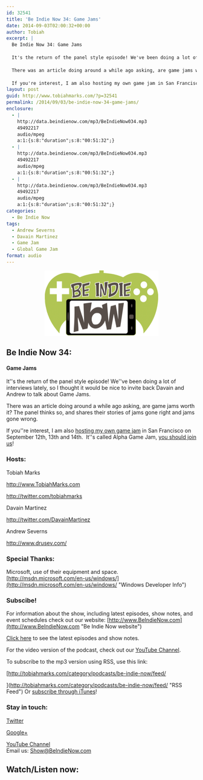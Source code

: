 ```yaml
---
id: 32541
title: 'Be Indie Now 34: Game Jams'
date: 2014-09-03T02:00:32+00:00
author: Tobiah
excerpt: |
  Be Indie Now 34: Game Jams
  
  It's the return of the panel style episode! We've been doing a lot of interviews lately, so I thought it would be nice to invite back Davain and Andrew to talk about Game Jams.
  
  There was an article doing around a while ago asking, are game jams worth it? The panel thinks so, and shares their stories of jams gone right and jams gone wrong.
  
  If you're interest, I am also hosting my own game jam in San Francisco on September 12th, 13th and 14th. It's called Alpha Game Jam, you should join us!
layout: post
guid: http://www.tobiahmarks.com/?p=32541
permalink: /2014/09/03/be-indie-now-34-game-jams/
enclosure:
  - |
    http://data.beindienow.com/mp3/BeIndieNow034.mp3
    49492217
    audio/mpeg
    a:1:{s:8:"duration";s:8:"00:51:32";}
  - |
    http://data.beindienow.com/mp3/BeIndieNow034.mp3
    49492217
    audio/mpeg
    a:1:{s:8:"duration";s:8:"00:51:32";}
  - |
    http://data.beindienow.com/mp3/BeIndieNow034.mp3
    49492217
    audio/mpeg
    a:1:{s:8:"duration";s:8:"00:51:32";}
categories:
  - Be Indie Now
tags:
  - Andrew Severns
  - Davain Martinez
  - Game Jam
  - Global Game Jam
format: audio
---
```

<p style="text-align: center;">
  <img class="aligncenter" src="/assets/2013/10/BeIndyNowLogo-512h-300x173.png?resize=300%2C172" alt="Be Indie Now 34" width="300" height="172" data-recalc-dims="1" />
</p>

## Be Indie Now 34:

#### Game Jams

It''s the return of the panel style episode! We''ve been doing a lot of interviews lately, so I thought it would be nice to invite back Davain and Andrew to talk about Game Jams.

There was an article doing around a while ago asking, are game jams worth it? The panel thinks so, and shares their stories of jams gone right and jams gone wrong.

If you''re interest, I am also [hosting my own game jam](http://www.tobiahmarks.com/2014/08/alpha-game-jam/ "Alpha Game Jam September 12th through 14th") in San Francisco on September 12th, 13th and 14th.  It''s called Alpha Game Jam, <a title="Alpha Game Jam" href="http://www.meetup.com/Indie-Game-Developers-of-Silicon-Valley/events/195749962/" target="_blank">you should join us</a>!

<!--more-->

### Hosts:

Tobiah Marks
  
<a href="http://www.TobiahMarks.com" target="_blank">http://www.TobiahMarks.com</a>
  
<a title="Tobiah Twitter" href="http://twitter.com/tobiahmarks" target="_blank">http://twitter.com/tobiahmarks</a>

Davain Martinez
  
<a title="Davain Martinez Twitter" href="http://twitter.com/DavainMartinez" target="_blank">http://twitter.com/DavainMartinez</a>

Andrew Severns
  
<a title="Andrew Severns Website" href="http://www.drusev.com/" target="_blank">http://www.drusev.com/</a>

### Special Thanks:

Microsoft, use of their equipment and space. [http://msdn.microsoft.com/en-us/windows/](http://msdn.microsoft.com/en-us/windows/ "Windows Developer Info")

### Subscibe!

For information about the show, including latest episodes, show notes, and event schedules check out our website: [http://www.BeIndieNow.com](http://www.BeIndieNow.com "Be Indie Now website")

[Click here](http://tobiahmarks.com/category/podcasts/be-indie-now/ "Be Indie Now episodes and show notes") to see the latest episodes and show notes.

For the video version of the podcast, check out our <a title="YouTube" href="http://www.youtube.com/channel/UCW6QQfnk1In7woq619zgD0g" target="_blank">YouTube Channel</a>.

To subscribe to the mp3 version using RSS, use this link:
  
[http://tobiahmarks.com/category/podcasts/be-indie-now/feed/
  
](http://tobiahmarks.com/category/podcasts/be-indie-now/feed/ "RSS Feed") Or <a title="iTunes" href="https://itunes.apple.com/us/podcast/be-indie-now/id734501818 " target="_blank">subscribe through iTunes</a>!

### Stay in touch:

<a title="Twitter" href="http://twitter.com/BeIndieNow" target="_blank">Twitter</a>
  
<a href="https://plus.google.com/105885018850238693949" target="_blank" rel="publisher">Google+</a>
  
<a title="YouTube" href="http://www.youtube.com/channel/UCW6QQfnk1In7woq619zgD0g" target="_blank">YouTube Channel<br /> </a>Email us: <Show@BeIndieNow.com>

## Watch/Listen now: